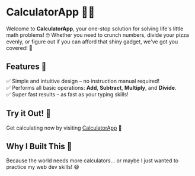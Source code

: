 # CalculatorApp 🧮✨  

Welcome to **CalculatorApp**, your one-stop solution for solving life's little math problems! 🤓 Whether you need to crunch numbers, divide your pizza evenly, or figure out if you can afford that shiny gadget, we've got you covered! 🎉  

## Features 🚀  
✅ Simple and intuitive design – no instruction manual required!  
✅ Performs all basic operations: **Add**, **Subtract**, **Multiply**, and **Divide**.  
✅ Super fast results – as fast as your typing skills!  

## Try it Out! 🌟  
Get calculating now by visiting [CalculatorApp](https://motitumbahamphe7952.github.io/Calculator/) 🔗  

## Why I Built This 🤔  
Because the world needs more calculators... or maybe I just wanted to practice my web dev skills! 😅  

